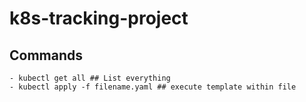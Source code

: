 # k8s-tracking-project

## Commands
    - kubectl get all ## List everything 
    - kubectl apply -f filename.yaml ## execute template within file